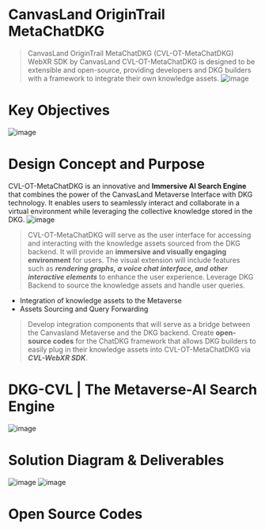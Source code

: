 # CanvasLand OriginTrail MetaChatDKG
> CanvasLand OriginTrail MetaChatDKG (CVL-OT-MetaChatDKG) WebXR SDK by CanvasLand
CVL-OT-MetaChatDKG is designed to be extensible and open-source, providing developers and DKG builders with a framework to integrate their own knowledge assets. 
![image](https://github.com/Zen-CVL/CVL-OT-ChatDKG/assets/148840443/697ca762-8f9d-4d39-acd4-6c5abc6c84e5)
# Key Objectives
![image](https://github.com/Zen-CVL/CVL-OT-ChatDKG/assets/148840443/da313674-9a44-44f0-8ada-4350cc9af815)
# Design Concept and Purpose
CVL-OT-MetaChatDKG is an innovative and **Immersive AI Search Engine** that combines the power of the CanvasLand Metaverse Interface with DKG technology. It enables users to seamlessly interact and collaborate in a virtual environment while leveraging the collective knowledge stored in the DKG.
![image](https://github.com/Zen-CVL/CVL-OT-ChatDKG/assets/148840443/cb3eddc0-4eb0-4c91-9945-80e9c6c0043d)
> CVL-OT-MetaChatDKG will serve as the user interface for accessing and interacting with the knowledge assets sourced from the DKG backend.
It will provide an **immersive and visually engaging environment** for users. The visual extension will include features such as ***rendering graphs, a voice chat interface, and other interactive elements*** to enhance the user experience.
>  Leverage DKG Backend to source the knowledge assets and handle user queries.
- Integration of knowledge assets to the Metaverse
- Assets Sourcing and Query Forwarding
> Develop integration components that will serve as a bridge between the Canvasland Metaverse and the DKG backend.
Create **open-source codes** for the ChatDKG framework that allows DKG builders to easily plug in their knowledge assets into CVL-OT-MetaChatDKG via ***CVL-WebXR SDK***.
# DKG-CVL | The Metaverse-AI Search Engine
![image](https://github.com/Zen-CVL/CVL-OT-ChatDKG/assets/148840443/ff237dbb-d4ba-4bdf-b886-f96d97427797)
# Solution Diagram & Deliverables
![image](https://github.com/Zen-CVL/CVL-OT-ChatDKG/assets/148840443/0198655c-d1a7-4f2a-9850-1f7270134c2b)
![image](https://github.com/Zen-CVL/CanvasLand-OriginTrail-ChatDKG/assets/148840443/43bb6ed0-d3a7-418e-b31a-94c8a2743e6e)
# Open Source Codes
